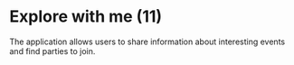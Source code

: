 # Explore with me (11)

The application allows users to share information about interesting events and find parties to join.
